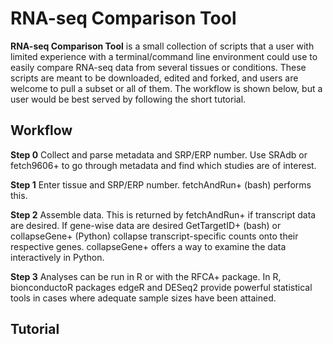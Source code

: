 # RNA-seq Comparison Tool

__RNA-seq Comparison Tool__ is a small collection of scripts that a user with limited experience with a terminal/command line environment could use to easily compare RNA-seq data from several tissues or conditions. These scripts are meant to be downloaded, edited and forked, and users are welcome to pull a subset or all of them. The workflow is shown below, but a user would be best served by following the short tutorial.

## Workflow
__Step 0__ 
Collect and parse metadata and SRP/ERP number. Use SRAdb or fetch9606+ to go through metadata and find which studies are of interest.

__Step 1__
Enter tissue and SRP/ERP number. fetchAndRun+ (bash) performs this.

__Step 2__
Assemble data. This is returned by fetchAndRun+ if transcript data are desired. If gene-wise data are desired GetTargetID+ (bash) or collapseGene+ (Python) collapse transcript-specific counts onto their respective genes. collapseGene+ offers a way to examine the data interactively in Python.

__Step 3__
Analyses can be run in R or with the RFCA+ package. In R, bionconductoR packages edgeR and DESeq2 provide powerful statistical tools in cases where adequate sample sizes have been attained. 

## Tutorial

